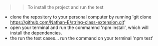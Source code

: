 >>  To install the project and run the test
- clone the repository to your personal computer by running 'git clone https://github.com/Nathan-E/string-class-extension.git'
- open your terminal and run the commamnd 'npm install', which will install the dependencies.
- the run the test cases... run the command on your terminal 'npm test'
